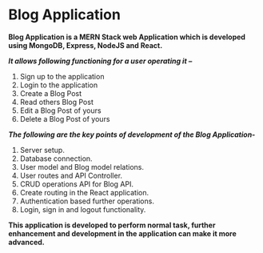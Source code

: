 # Blog Application
**Blog Application is a MERN Stack web Application which is developed using MongoDB, Express, NodeJS and React.**

***It allows following functioning for a user operating it –***

1. Sign up to the application
2. Login to the application
3. Create a Blog Post
4. Read others Blog Post
5. Edit a Blog Post of yours
6. Delete a Blog Post of yours

***The following are the key points of development of the Blog Application-***

1. Server setup.
2. Database connection.
3. User model and Blog model relations.
4. User routes and API Controller.
5. CRUD operations API for Blog API.
6. Create routing in the React application.
7. Authentication based further operations.
8. Login, sign in and logout functionality.

**This application is developed to perform normal task, further enhancement and development in the application can make it more advanced.**
